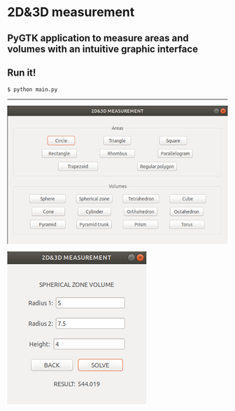 # 2D&3D measurement
PyGTK application to measure areas and volumes with an intuitive graphic interface
---
## Run it!
```bash
$ python main.py
```
---
![alt text](https://raw.githubusercontent.com/brauli0/2D-3D-measurement/master/img/menu.png)  

![alt text](https://raw.githubusercontent.com/brauli0/2D-3D-measurement/master/img/example.png)